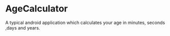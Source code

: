 # AgeCalculator
A typical android application which calculates your age in minutes, seconds ,days and years.
